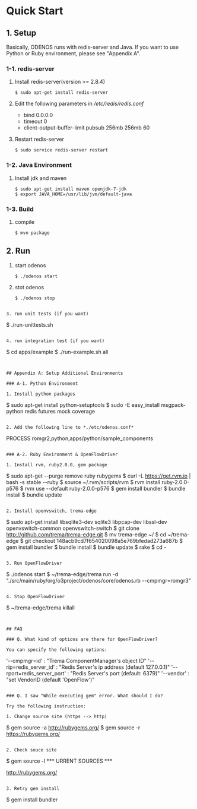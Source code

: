 # Quick Start

## 1. Setup

Basically, ODENOS runs with redis-server and Java. If you want to use
Python or Ruby environment, please see "Appendix A".

### 1-1. redis-server

1. Install redis-server(version >= 2.8.4)

   ```
   $ sudo apt-get install redis-server
   ```

2. Edit the following parameters in */etc/redis/redis.conf*
   * bind 0.0.0.0
   * timeout 0
   * client-output-buffer-limit pubsub 256mb 256mb 60

3. Restart redis-server

   ```
   $ sudo service redis-server restart
   ```

### 1-2. Java Environment

1. Install jdk and maven

   ```
   $ sudo apt-get install maven openjdk-7-jdk
   $ export JAVA_HOME=/usr/lib/jvm/default-java
   ```

### 1-3. Build

1. compile

   ```
   $ mvn package
   ```

## 2. Run

1. start odenos

   ```
   $ ./odenos start
   ```

2. stot odenos

   ```
   $ ./odenos stop
  ```

3. run unit tests (if you want)

   ```
   $ ./run-unittests.sh
   ```

4. run integration test (if you want)

   ```
   $ cd apps/example
   $ ./run-example.sh all
   ```


## Appendix A: Setup Additional Environments

### A-1. Python Environment

1. Install python packages

   ```
   $ sudo apt-get install python-setuptools
   $ sudo -E easy_install msgpack-python redis futures mock coverage
   ```

2. Add the following line to *./etc/odenos.conf*

   ```
   PROCESS romgr2,python,apps/python/sample_components
   ```

### A-2. Ruby Environment & OpenFlowDriver

1. Install rvm, ruby2.0.0, gem package

   ```
   $ sudo apt-get --purge remove ruby rubygems
   $ curl -L https://get.rvm.io | bash -s stable --ruby
   $ source ~/.rvm/scripts/rvm
   $ rvm install ruby-2.0.0-p576
   $ rvm use --default ruby-2.0.0-p576
   $ gem install bundler
   $ bundle install
   $ bundle update
   ```

2. Install openvswitch, trema-edge

   ```
   $ sudo apt-get install libsqlite3-dev sqlite3 libpcap-dev libssl-dev openvswitch-common openvswitch-switch
   $ git clone http://github.com/trema/trema-edge.git
   $ mv trema-edge ~/
   $ cd ~/trema-edge
   $ git checkout 148acb9cd7f654020098a5e769bfedad273a687b
   $ gem install bundler
   $ bundle install
   $ bundle update
   $ rake
   $ cd -
   ```

3. Run OpenFlowDriver

   ```
   $ ./odenos start
   $ ~/trema-edge/trema run -d "./src/main/ruby/org/o3project/odenos/core/odenos.rb --cmpmgr=romgr3"
   ```

4. Stop OpenFlowDriver

   ```
   $ ~/trema-edge/trema killall
   ```


## FAQ

### Q. What kind of options are there for OpenFlowDriver?

You can specify the following options:

   ```
   '--cmpmgr=id'                 : "Trema ComponentManager's object ID"
   '--rip=redis_server_id'       : "Redis Server's ip address (default 127.0.0.1)"
   '--rport=redis_server_port'   : "Redis Server's port       (default: 6379)"
   '--vendor'                    : "set VendorID              (default 'OpenFlow')"
   ```

### Q. I saw "While executing gem" error. What should I do?

Try the following instruction:

1. Change source site (https --> http)

   ```
   $ gem source -a http://rubygems.org/
   $ gem source -r https://rubygems.org/
   ```

2. Check souce site

   ```
   $ gem source -l
   *** URRENT SOURCES ***
   
   http://rubygems.org/
   ```

3. Retry gem install

   ```
   $ gem install bundler
   ```
